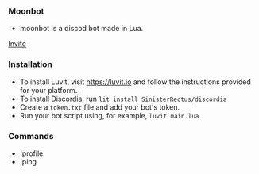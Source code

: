 ### Moonbot
- moonbot is a discod bot made in Lua.

[Invite](https://discord.com/oauth2/authorize?client_id=879025506870231121&permissions=8&scope=bot)

### Installation
- To install Luvit, visit https://luvit.io and follow the instructions provided for your platform.
- To install Discordia, run `lit install SinisterRectus/discordia`
- Create a `token.txt` file and add your bot's token.
- Run your bot script using, for example, `luvit main.lua`

### Commands
- !profile 
- !ping
